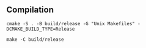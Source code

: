 ## Compilation

```
cmake -S . -B build/release -G "Unix Makefiles" -DCMAKE_BUILD_TYPE=Release
```
```
make -C build/release
```